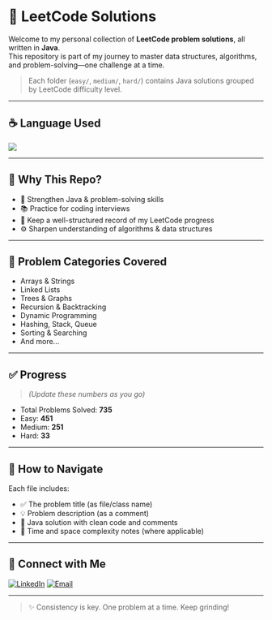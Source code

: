 # 🧠 LeetCode Solutions


Welcome to my personal collection of **LeetCode problem solutions**, all written in **Java**.  
This repository is part of my journey to master data structures, algorithms, and problem-solving—one challenge at a time.


> Each folder (`easy/`, `medium/`, `hard/`) contains Java solutions grouped by LeetCode difficulty level.

---

## ☕ Language Used

<p>
  <img src="https://img.shields.io/badge/Java-%23ED8B00.svg?style=for-the-badge&logo=java&logoColor=white"/>
</p>

---

## 🚀 Why This Repo?

- 🧠 Strengthen Java & problem-solving skills
- 📚 Practice for coding interviews
- 📝 Keep a well-structured record of my LeetCode progress
- ⚙️ Sharpen understanding of algorithms & data structures

---

## 🧩 Problem Categories Covered

- Arrays & Strings  
- Linked Lists  
- Trees & Graphs  
- Recursion & Backtracking  
- Dynamic Programming  
- Hashing, Stack, Queue  
- Sorting & Searching  
- And more...

---

## ✅ Progress

> *(Update these numbers as you go)*

- Total Problems Solved: **735**
- Easy: **451**
- Medium: **251**
- Hard: **33**

---

## 📌 How to Navigate

Each file includes:
- ✅ The problem title (as file/class name)
- 💡 Problem description (as a comment)
- 🚀 Java solution with clean code and comments
- 🧪 Time and space complexity notes (where applicable)

---

## 🔗 Connect with Me

[![LinkedIn](https://img.shields.io/badge/LinkedIn-blue?style=for-the-badge&logo=linkedin&logoColor=white)](https://linkedin.com/in/YOUR-LINKEDIN)
[![Email](https://img.shields.io/badge/Gmail-D14836?style=for-the-badge&logo=gmail&logoColor=white)](mailto:your@email.com)

---

> ✨ Consistency is key. One problem at a time. Keep grinding!


